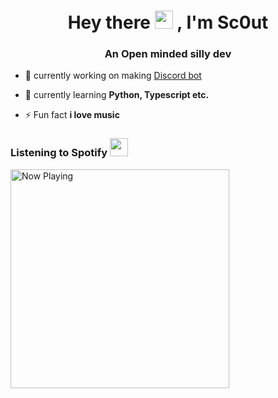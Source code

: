 <h1 align="center">Hey there <img src="https://github.com/TheDudeThatCode/TheDudeThatCode/blob/master/Assets/Hi.gif" width="29px"> 
, I'm Sc0ut</h1>
<h3 align="center">An Open minded silly dev</h3>

- 🔭 currently working on making [Discord bot](https://discord.gg/JsaCacJ)

- 🌱 currently learning **Python, Typescript etc.**

- ⚡ Fun fact **i love music**


### Listening to **Spotify** <img src="https://cdn.discordapp.com/emojis/732974958451359796.png" width="29px">

<img src="https://spotify-azure.vercel.app/api/spotify-playing" alt="Now Playing" width="350" />

